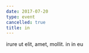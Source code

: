 ```yaml
---
date: 2017-07-20
type: event
cancelled: true
title: in
---
```

irure ut elit, amet, mollit. in in eu